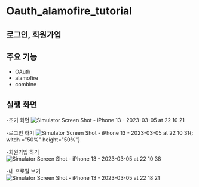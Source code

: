 # Oauth_alamofire_tutorial

## 로그인, 회원가입

## 주요 기능
- OAuth
- alamofire
- combine

## 실행 화면
-초기 화면
![Simulator Screen Shot - iPhone 13 - 2023-03-05 at 22 10 21](https://user-images.githubusercontent.com/79952915/222962591-82758812-1103-4dac-8364-4770598064f3.png)

-로그인 하기
![Simulator Screen Shot - iPhone 13 - 2023-03-05 at 22 10 31](https://user-images.githubusercontent.com/79952915/222962646-776697a0-06bb-4477-ab80-aa1903102eb6.png){: witdh ="50%" height="50%"}

-회원가입 하기
![Simulator Screen Shot - iPhone 13 - 2023-03-05 at 22 10 38](https://user-images.githubusercontent.com/79952915/222962714-af18cc96-33d3-4e55-972d-259f99ab4300.png)

-내 프로필 보기
![Simulator Screen Shot - iPhone 13 - 2023-03-05 at 22 18 21](https://user-images.githubusercontent.com/79952915/222962868-8428aedf-3353-4036-890a-0e40595a5b29.png)
